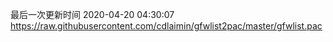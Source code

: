 最后一次更新时间 2020-04-20 04:30:07
https://raw.githubusercontent.com/cdlaimin/gfwlist2pac/master/gfwlist.pac


